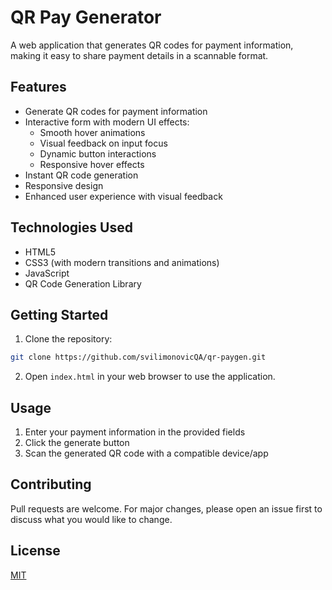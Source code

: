 # QR Pay Generator

A web application that generates QR codes for payment information, making it easy to share payment details in a scannable format.

## Features

- Generate QR codes for payment information
- Interactive form with modern UI effects:
  - Smooth hover animations
  - Visual feedback on input focus
  - Dynamic button interactions
  - Responsive hover effects
- Instant QR code generation
- Responsive design
- Enhanced user experience with visual feedback

## Technologies Used

- HTML5
- CSS3 (with modern transitions and animations)
- JavaScript
- QR Code Generation Library

## Getting Started

1. Clone the repository:

```bash
git clone https://github.com/svilimonovicQA/qr-paygen.git
```

2. Open `index.html` in your web browser to use the application.

## Usage

1. Enter your payment information in the provided fields
2. Click the generate button
3. Scan the generated QR code with a compatible device/app

## Contributing

Pull requests are welcome. For major changes, please open an issue first to discuss what you would like to change.

## License

[MIT](https://choosealicense.com/licenses/mit/)
